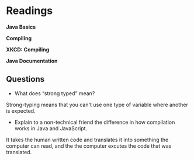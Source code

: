 # Readings

**Java Basics**

**Compiling**

**XKCD: Compiling**

**Java Documentation**

## Questions

- What does “strong typed” mean?

Strong-typing means that you can't use one type of variable where another is expected.
- Explain to a non-technical friend the difference in how compilation works in Java and JavaScript.

It takes the human written code and translates it into something the computer can read, and the the computer excutes the code that was translated.
